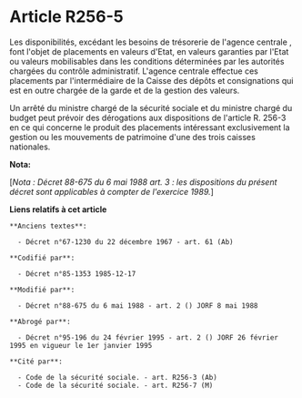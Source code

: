 # Article R256-5

Les disponibilités, excédant les besoins de trésorerie de l'agence centrale   , font l'objet de placements en valeurs d'Etat,
en valeurs garanties par l'Etat ou valeurs mobilisables dans les conditions déterminées par les autorités chargées du
contrôle administratif. L'agence centrale effectue ces placements par l'intermédiaire de la Caisse des dépôts et
consignations qui est en outre chargée de la garde et de la gestion des valeurs. 

Un arrêté du ministre chargé de la sécurité sociale et du ministre chargé du budget peut prévoir des dérogations aux
dispositions de l'article R. 256-3 en ce qui concerne le produit des placements intéressant exclusivement la gestion ou les
mouvements de patrimoine d'une des trois caisses nationales.

**Nota:**

[*Nota : Décret 88-675 du 6 mai 1988 art. 3 : les dispositions du présent décret sont applicables à compter de l'exercice
1989.*]

**Liens relatifs à cet article**

	**Anciens textes**:

	  - Décret n°67-1230 du 22 décembre 1967 - art. 61 (Ab)

	**Codifié par**:

	  - Décret n°85-1353 1985-12-17

	**Modifié par**:

	  - Décret n°88-675 du 6 mai 1988 - art. 2 () JORF 8 mai 1988

	**Abrogé par**:

	  - Décret n°95-196 du 24 février 1995 - art. 2 () JORF 26 février 1995 en vigueur le 1er janvier 1995

	**Cité par**:

	  - Code de la sécurité sociale. - art. R256-3 (Ab)
	  - Code de la sécurité sociale. - art. R256-7 (M)
